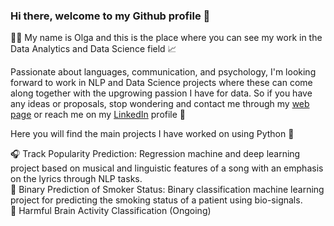 ### Hi there, welcome to my Github profile 👋

👩‍💻 My name is Olga and this is the place where you can see my work in the Data Analytics and Data Science field 📈

Passionate about languages, communication, and psychology, I'm looking forward to work in NLP and Data Science projects where these can come along together with the upgrowing passion I have for data. So if you have any ideas or proposals, stop wondering and contact me through my [web page](https://olgasanzdesousa.wixsite.com/olgasanzdesousa) or reach me on my [LinkedIn](https://www.linkedin.com/in/olga-sanz-de-sousa-732884183/) profile 📩

Here you will find the main projects I have worked on using Python 🐍

🎧 Track Popularity Prediction: Regression machine and deep learning project based on musical and linguistic features of a song with an emphasis on the lyrics through NLP tasks.<br>
🚬 Binary Prediction of Smoker Status: Binary classification machine learning project for predicting the smoking status of a patient using bio-signals.<br>
🧠 Harmful Brain Activity Classification (Ongoing)
